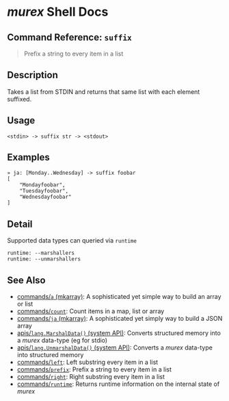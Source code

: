 # _murex_ Shell Docs

## Command Reference: `suffix`

> Prefix a string to every item in a list

## Description

Takes a list from STDIN and returns that same list with each element suffixed.

## Usage

    <stdin> -> suffix str -> <stdout>

## Examples

    » ja: [Monday..Wednesday] -> suffix foobar
    [
        "Mondayfoobar",
        "Tuesdayfoobar",
        "Wednesdayfoobar"
    ]

## Detail

Supported data types can queried via `runtime`

    runtime: --marshallers
    runtime: --unmarshallers

## See Also

* [commands/`a` (mkarray)](../commands/a.md):
  A sophisticated yet simple way to build an array or list
* [commands/`count`](../commands/count.md):
  Count items in a map, list or array
* [commands/`ja` (mkarray)](../commands/ja.md):
  A sophisticated yet simply way to build a JSON array
* [apis/`lang.MarshalData()` (system API)](../apis/lang.MarshalData.md):
  Converts structured memory into a _murex_ data-type (eg for stdio)
* [apis/`lang.UnmarshalData()` (system API)](../apis/lang.UnmarshalData.md):
  Converts a _murex_ data-type into structured memory
* [commands/`left`](../commands/left.md):
  Left substring every item in a list
* [commands/`prefix`](../commands/prefix.md):
  Prefix a string to every item in a list
* [commands/`right`](../commands/right.md):
  Right substring every item in a list
* [commands/`runtime`](../commands/runtime.md):
  Returns runtime information on the internal state of _murex_